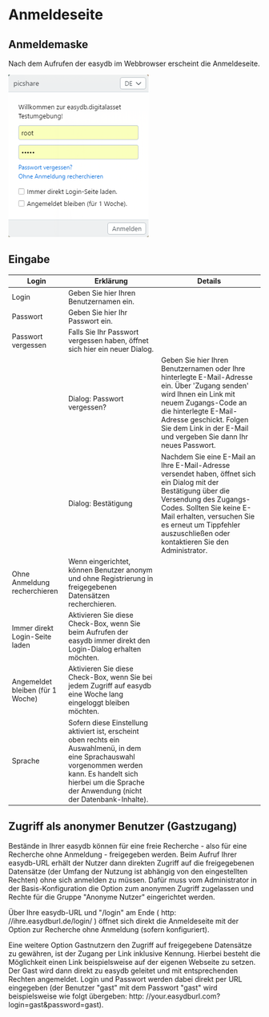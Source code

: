 # Anmeldeseite

## Anmeldemaske

Nach dem Aufrufen der easydb im Webbrowser erscheint die Anmeldeseite.

![Anmeldeseite](login.png)

## Eingabe

| Login | Erklärung | Details |
| --- | --- | --- |
| Login | Geben Sie hier Ihren Benutzernamen ein. |  |
| Passwort | Geben Sie hier Ihr Passwort ein. |  |
| Passwort vergessen | Falls Sie Ihr Passwort vergessen haben, öffnet sich hier ein neuer Dialog. |  |
|  | Dialog: Passwort vergessen? | Geben Sie hier Ihren Benutzernamen oder Ihre hinterlegte E-Mail-Adresse ein. Über 'Zugang senden' wird Ihnen ein Link mit neuem Zugangs-Code an die hinterlegte E-Mail-Adresse geschickt. Folgen Sie dem Link in der E-Mail und vergeben Sie dann Ihr neues Passwort. |
|  | Dialog: Bestätigung | Nachdem Sie eine E-Mail an Ihre E-Mail-Adresse versendet haben, öffnet sich ein Dialog mit der Bestätigung über die Versendung des Zugangs-Codes. Sollten Sie keine E-Mail erhalten, versuchen Sie es erneut um Tippfehler auszuschließen oder kontaktieren Sie den Administrator. |
| Ohne Anmeldung recherchieren | Wenn eingerichtet, können Benutzer anonym und ohne Registrierung in freigegebenen Datensätzen recherchieren. |  |
| Immer direkt Login-Seite laden | Aktivieren Sie diese Check-Box, wenn Sie beim Aufrufen der easydb immer direkt den Login-Dialog erhalten möchten. |  |
| Angemeldet bleiben \(für 1 Woche\) | Aktivieren Sie diese Check-Box, wenn Sie bei jedem Zugriff auf easydb eine Woche lang eingeloggt bleiben möchten. |  |
| Sprache | Sofern diese Einstellung aktiviert ist, erscheint oben rechts ein Auswahlmenü, in dem eine Sprachauswahl vorgenommen werden kann. Es handelt sich hierbei um die Sprache der Anwendung \(nicht der Datenbank-Inhalte\). |  |

## Zugriff als anonymer Benutzer (Gastzugang)

Bestände in Ihrer easydb können für eine freie Recherche - also für eine Recherche ohne Anmeldung - freigegeben werden. Beim Aufruf Ihrer easydb-URL erhält der Nutzer dann direkten Zugriff auf die freigegebenen Datensätze \(der Umfang der Nutzung ist abhängig von den eingestellten Rechten\) ohne sich anmelden zu müssen. Dafür muss vom Administrator in der Basis-Konfiguration die Option zum anonymen Zugriff zugelassen und Rechte für die Gruppe  "Anonyme Nutzer" eingerichtet werden.

Über Ihre easydb-URL und "/login" am Ende ( http: //ihre.easydburl.de/login/ ) öffnet sich direkt die Anmeldeseite mit der Option zur Recherche ohne Anmeldung (sofern konfiguriert).

Eine weitere Option Gastnutzern den Zugriff auf freigegebene Datensätze zu gewähren, ist der Zugang per Link inklusive Kennung. Hierbei besteht die Möglichkeit einen Link beispielsweise auf der eigenen Webseite zu setzen. Der Gast wird dann direkt zu easydb geleitet und mit entsprechenden Rechten angemeldet. Login und Passwort werden dabei direkt per URL eingegeben \(der Benutzer "gast" mit dem Passwort "gast" wird beispielsweise wie folgt übergeben: http: //your.easydburl.com?login=gast&password=gast\).

